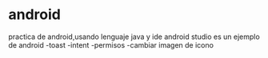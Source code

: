 # android
practica de android,usando lenguaje java y ide android studio
es un ejemplo de android
-toast
-intent
-permisos
-cambiar imagen de icono
